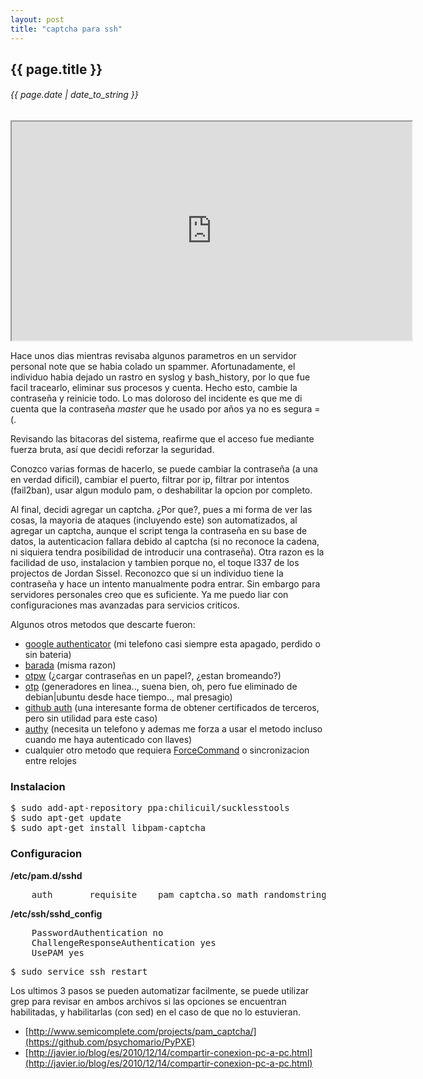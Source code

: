 ```yaml
---
layout: post
title: "captcha para ssh"
---
```


## {{ page.title }}

###### {{ page.date | date_to_string }}

<!--**[![](/assets/img/pam_captcha.png)](https://github.com/chilicuil/pam_captcha)**-->
<iframe class="showterm" src="http://showterm.io/53a85bc1b41c096c83130" width="640" height="350">&nbsp;</iframe> 

Hace unos dias mientras revisaba algunos parametros en un servidor personal note que se habia colado un spammer. Afortunadamente, el individuo habia dejado un rastro en syslog y bash_history, por lo que fue facil tracearlo, eliminar sus procesos y cuenta. Hecho esto, cambie la contraseña y reinicie todo. Lo mas doloroso del incidente es que me di cuenta que la contraseña *master* que he usado por años ya no es segura =(.

Revisando las bitacoras del sistema, reafirme que el acceso fue mediante fuerza bruta, así que decidi reforzar la seguridad.

Conozco varias formas de hacerlo, se puede cambiar la contraseña (a una en verdad dificil), cambiar el puerto, filtrar por ip, filtrar por intentos (fail2ban), usar algun modulo pam, o deshabilitar la opcion por completo.

Al final, decidi agregar un captcha. ¿Por que?, pues a mi forma de ver las cosas, la mayoria de ataques (incluyendo este) son automatizados, al agregar un captcha, aunque el script tenga la contraseña en su base de datos, la autenticacion fallara debido al captcha (si no reconoce la cadena, ni siquiera tendra posibilidad de introducir una contraseña). Otra razon es la facilidad de uso, instalacion y tambien porque no, el toque l337 de los projectos de Jordan Sissel. Reconozco que si un individuo tiene la contraseña y hace un intento manualmente podra entrar. Sin embargo para servidores personales creo que es suficiente. Ya me puedo liar con configuraciones mas avanzadas para servicios criticos.

Algunos otros metodos que descarte fueron:

- [google authenticator](https://code.google.com/p/google-authenticator/) (mi telefono casi siempre esta apagado, perdido o sin bateria)
- [barada](http://barada.sourceforge.net/) (misma razon)
- [otpw](https://www.cl.cam.ac.uk/~mgk25/otpw.html) (¿cargar contraseñas en un papel?, ¿estan bromeando?)
- [otp](http://ubuntuforums.org/showthread.php?t=1891356) (generadores en linea.., suena bien, oh, pero fue eliminado de debian|ubuntu desde hace tiempo.., mal presagio)
- [github auth](https://github.com/chrishunt/github-auth) (una interesante forma de obtener certificados de terceros, pero sin utilidad para este caso)
- [authy](http://blog.authy.com/two-factor-ssh-in-thirty-seconds) (necesita un telefono y ademas me forza a usar el metodo incluso cuando me haya autenticado con llaves)
- cualquier otro metodo que requiera [ForceCommand](https://www.duosecurity.com/) o sincronizacion entre relojes

### Instalacion

<pre>
$ sudo add-apt-repository ppa:chilicuil/sucklesstools
$ sudo apt-get update
$ sudo apt-get install libpam-captcha
</pre>

### Configuracion

**/etc/pam.d/sshd**

<pre>
    auth       requisite    pam_captcha.so math randomstring
</pre>

**/etc/ssh/sshd_config**

<pre>
    PasswordAuthentication no
    ChallengeResponseAuthentication yes
    UsePAM yes
</pre>

<pre>
$ sudo service ssh restart
</pre>

Los ultimos 3 pasos se pueden automatizar facilmente, se puede utilizar grep para revisar en ambos archivos si las opciones se encuentran habilitadas, y habilitarlas (con sed) en el caso de que no lo estuvieran.

- [http://www.semicomplete.com/projects/pam_captcha/](https://github.com/psychomario/PyPXE)
- [http://javier.io/blog/es/2010/12/14/compartir-conexion-pc-a-pc.html](http://javier.io/blog/es/2010/12/14/compartir-conexion-pc-a-pc.html)
